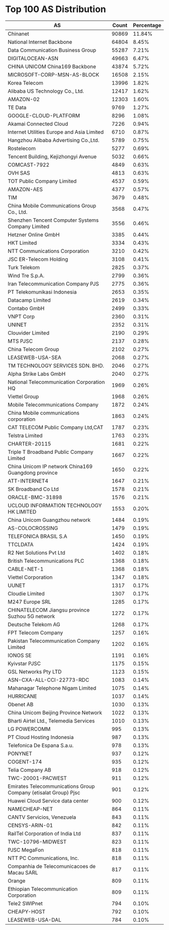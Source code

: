 # Top 100 AS Distribution
| AS | Count | Percentage |
|----|----|----|
| Chinanet | 90869 | 11.84% |
| National Internet Backbone | 64804 | 8.45% |
| Data Communication Business Group | 55287 | 7.21% |
| DIGITALOCEAN-ASN | 49663 | 6.47% |
| CHINA UNICOM China169 Backbone | 43874 | 5.72% |
| MICROSOFT-CORP-MSN-AS-BLOCK | 16508 | 2.15% |
| Korea Telecom | 13996 | 1.82% |
| Alibaba US Technology Co., Ltd. | 12417 | 1.62% |
| AMAZON-02 | 12303 | 1.60% |
| TE Data | 9769 | 1.27% |
| GOOGLE-CLOUD-PLATFORM | 8296 | 1.08% |
| Akamai Connected Cloud | 7226 | 0.94% |
| Internet Utilities Europe and Asia Limited | 6710 | 0.87% |
| Hangzhou Alibaba Advertising Co.,Ltd. | 5789 | 0.75% |
| Rostelecom | 5277 | 0.69% |
| Tencent Building, Kejizhongyi Avenue | 5032 | 0.66% |
| COMCAST-7922 | 4849 | 0.63% |
| OVH SAS | 4813 | 0.63% |
| TOT Public Company Limited | 4537 | 0.59% |
| AMAZON-AES | 4377 | 0.57% |
| TIM | 3679 | 0.48% |
| China Mobile Communications Group Co., Ltd. | 3568 | 0.47% |
| Shenzhen Tencent Computer Systems Company Limited | 3556 | 0.46% |
| Hetzner Online GmbH | 3385 | 0.44% |
| HKT Limited | 3334 | 0.43% |
| NTT Communications Corporation | 3210 | 0.42% |
| JSC ER-Telecom Holding | 3108 | 0.41% |
| Turk Telekom | 2825 | 0.37% |
| Wind Tre S.p.A. | 2799 | 0.36% |
| Iran Telecommunication Company PJS | 2775 | 0.36% |
| PT Telekomunikasi Indonesia | 2653 | 0.35% |
| Datacamp Limited | 2619 | 0.34% |
| Contabo GmbH | 2499 | 0.33% |
| VNPT Corp | 2360 | 0.31% |
| UNINET | 2352 | 0.31% |
| Clouvider Limited | 2190 | 0.29% |
| MTS PJSC | 2137 | 0.28% |
| China Telecom Group | 2102 | 0.27% |
| LEASEWEB-USA-SEA | 2068 | 0.27% |
| TM TECHNOLOGY SERVICES SDN. BHD. | 2046 | 0.27% |
| Alpha Strike Labs GmbH | 2040 | 0.27% |
| National Telecommunication Corporation HQ | 1969 | 0.26% |
| Viettel Group | 1968 | 0.26% |
| Mobile Telecommunications Company | 1872 | 0.24% |
| China Mobile communications corporation | 1863 | 0.24% |
| CAT TELECOM Public Company Ltd,CAT | 1787 | 0.23% |
| Telstra Limited | 1763 | 0.23% |
| CHARTER-20115 | 1681 | 0.22% |
| Triple T Broadband Public Company Limited | 1667 | 0.22% |
| China Unicom IP network China169 Guangdong province | 1650 | 0.22% |
| ATT-INTERNET4 | 1647 | 0.21% |
| SK Broadband Co Ltd | 1578 | 0.21% |
| ORACLE-BMC-31898 | 1576 | 0.21% |
| UCLOUD INFORMATION TECHNOLOGY HK LIMITED | 1553 | 0.20% |
| China Unicom Guangzhou network | 1484 | 0.19% |
| AS-COLOCROSSING | 1479 | 0.19% |
| TELEFONICA BRASIL S.A | 1450 | 0.19% |
| TTCLDATA | 1424 | 0.19% |
| R2 Net Solutions Pvt Ltd | 1402 | 0.18% |
| British Telecommunications PLC | 1368 | 0.18% |
| CABLE-NET-1 | 1368 | 0.18% |
| Viettel Corporation | 1347 | 0.18% |
| UUNET | 1317 | 0.17% |
| Cloudie Limited | 1307 | 0.17% |
| M247 Europe SRL | 1285 | 0.17% |
| CHINATELECOM Jiangsu province Suzhou 5G network | 1272 | 0.17% |
| Deutsche Telekom AG | 1268 | 0.17% |
| FPT Telecom Company | 1257 | 0.16% |
| Pakistan Telecommunication Company Limited | 1202 | 0.16% |
| IONOS SE | 1191 | 0.16% |
| Kyivstar PJSC | 1175 | 0.15% |
| GSL Networks Pty LTD | 1123 | 0.15% |
| ASN-CXA-ALL-CCI-22773-RDC | 1083 | 0.14% |
| Mahanagar Telephone Nigam Limited | 1075 | 0.14% |
| HURRICANE | 1037 | 0.14% |
| Obenet AB | 1030 | 0.13% |
| China Unicom Beijing Province Network | 1022 | 0.13% |
| Bharti Airtel Ltd., Telemedia Services | 1010 | 0.13% |
| LG POWERCOMM | 995 | 0.13% |
| PT Cloud Hosting Indonesia | 987 | 0.13% |
| Telefonica De Espana S.a.u. | 978 | 0.13% |
| PONYNET | 937 | 0.12% |
| COGENT-174 | 935 | 0.12% |
| Telia Company AB | 918 | 0.12% |
| TWC-20001-PACWEST | 911 | 0.12% |
| Emirates Telecommunications Group Company (etisalat Group) Pjsc | 901 | 0.12% |
| Huawei Cloud Service data center | 900 | 0.12% |
| NAMECHEAP-NET | 864 | 0.11% |
| CANTV Servicios, Venezuela | 843 | 0.11% |
| CENSYS-ARIN-01 | 842 | 0.11% |
| RailTel Corporation of India Ltd | 837 | 0.11% |
| TWC-10796-MIDWEST | 823 | 0.11% |
| PJSC MegaFon | 818 | 0.11% |
| NTT PC Communications, Inc. | 818 | 0.11% |
| Companhia de Telecomunicacoes de Macau SARL | 817 | 0.11% |
| Orange | 809 | 0.11% |
| Ethiopian Telecommunication Corporation | 809 | 0.11% |
| Tele2 SWIPnet | 794 | 0.10% |
| CHEAPY-HOST | 792 | 0.10% |
| LEASEWEB-USA-DAL | 784 | 0.10% |
